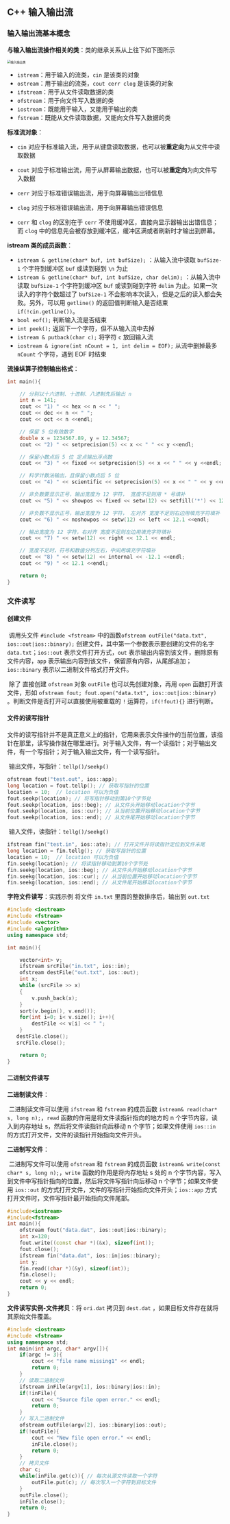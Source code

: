 ## C++ 输入输出流

### 输入输出流基本概念

**与输入输出流操作相关的类**：类的继承关系从上往下如下图所示

<img src="D:\01BasicLearning\TechnicalRoute\CppLearning\OOP_C++\part07\输入输出类.png" alt="输入输出类" style="zoom:50%;" />

* `istream`：用于输入的流类，`cin` 是该类的对象
* `ostream`：用于输出的流类，`cout cerr clog` 是该类的对象
* `ifstream`：用于从文件读取数据的类
* `ofstream`：用于向文件写入数据的类
* `iostream`：既能用于输入，又能用于输出的类
* `fstream`：既能从文件读取数据，又能向文件写入数据的类

**标准流对象**：

* `cin` 对应于标准输入流，用于从键盘读取数据，也可以被**重定向**为从文件中读取数据
* `cout` 对应于标准输出流，用于从屏幕输出数据，也可以被**重定向**为向文件写入数据
* `cerr` 对应于标准错误输出流，用于向屏幕输出出错信息

* `clog` 对应于标准错误输出流，用于向屏幕输出错误信息
* `cerr` 和 `clog` 的区别在于 `cerr` 不使用缓冲区，直接向显示器输出出错信息；而 `clog` 中的信息先会被存放到缓冲区，缓冲区满或者刷新时才输出到屏幕。

**istream 类的成员函数**：

* `istream & getline(char* buf, int bufSize);` ：从输入流中读取 `bufSize-1` 个字符到缓冲区 `buf` 或读到碰到 `\n` 为止
* `istream & getline(char* buf, int bufSize, char delim);` ：从输入流中读取 `bufSize-1` 个字符到缓冲区 `buf` 或读到碰到字符 `delim` 为止。如果一次读入的字符个数超过了 `bufSize-1` 不会影响本次读入，但是之后的读入都会失败。另外，可以用 `getline()` 的返回值判断输入是否结束 `if(!cin.getline())`。
* `bool eof();` 判断输入流是否结束
* `int peek();` 返回下一个字符，但不从输入流中去掉
* `istream & putback(char c);` 将字符 `c` 放回输入流
* `iostream & ignore(int nCount = 1, int delim = EOF);` 从流中删掉最多 `nCount` 个字符，遇到 EOF 时结束

**流操纵算子控制输出格式**：

```cpp
int main(){

    // 分别以十六进制、十进制、八进制先后输出 n
    int n = 141;
    cout << "1) " << hex << n << " ";
    cout << dec << n << " ";
    cout << oct << n <<endl;

    // 保留 5 位有效数字
    double x = 1234567.89, y = 12.34567;
    cout << "2) " << setprecision(5) << x << " " << y <<endl;

    // 保留小数点后 5 位 定点输出浮点数
    cout << "3) " << fixed << setprecision(5) << x << " " << y <<endl;

    // 科学计数法输出，且保留小数点后 5 位
    cout << "4) " << scientific << setprecision(5) << x << " " << y <<endl;

    // 非负数要显示正号，输出宽度为 12 字符， 宽度不足则用 * 号填补
    cout << "5) " << showpos << fixed << setw(12) << setfill('*') << 12.1 <<endl;

    // 非负数不显示正号，输出宽度为 12 字符， 左对齐 宽度不足则右边用填充字符填补
    cout << "6) " << noshowpos << setw(12) << left << 12.1 <<endl;

    // 输出宽度为 12 字符，右对齐 宽度不足则左边用填充字符填补
    cout << "7) " << setw(12) << right << 12.1 << endl;

    // 宽度不足时，符号和数值分列左右，中间用填充字符填补
    cout << "8) " << setw(12) << internal << -12.1 <<endl;
    cout << "9) " << 12.1 <<endl;

    return 0;
}
```

### 文件读写

#### 创建文件

​	调用头文件 `#include <fstream>`  中的函数`ofstream outFile("data.txt", ios::out|ios::binary);`  创建文件，其中第一个参数表示要创建的文件的名字 `data.txt`；`ios::out` 表示文件打开方式，`out` 表示输出内容到该文件，删除原有文件内容，`app` 表示输出内容到该文件，保留原有内容，从尾部追加；`ios::binary` 表示以二进制文件格式打开文件。

​	除了 直接创建  `ofstream`  对象 `outFile` 也可以先创建对象，再用 `open` 函数打开该文件，形如 `ofstream fout; fout.open("data.txt", ios::out|ios::binary)` 。判断文件是否打开可以直接使用被重载的 `!` 运算符，`if(!fout){}` 进行判断。

#### 文件的读写指针

​	文件的读写指针并不是真正意义上的指针，它用来表示文件操作的当前位置，该指针在那里，读写操作就在哪里进行。对于输入文件，有一个读指针；对于输出文件，有一个写指针；对于输入输出文件，有一个读写指针。

​	输出文件，写指针：`tellp()/seekp()`

```cpp
ofstream fout("test.out", ios::app); 
long location = fout.tellp(); // 获取写指针的位置
location = 10;  // location 可以为负值
fout.seekp(location); // 将写指针移动到第10个字节处
fout.seekp(location, ios::beg); // 从文件头开始移动location个字节
fout.seekp(location, ios::cur); // 从当前位置开始移动location个字节
fout.seekp(location, ios::end); // 从文件尾开始移动location个字节
```

​	输入文件，读指针：`tellg()/seekg()`

```cpp
ifstream fin("test.in", ios::ate); // 打开文件并将读指针定位到文件末尾 
long location = fin.tellg(); // 获取写指针的位置
location = 10;  // location 可以为负值
fin.seekg(location); // 将读指针移动到第10个字节处
fin.seekg(location, ios::beg); // 从文件头开始移动location个字节
fin.seekg(location, ios::cur); // 从当前位置开始移动location个字节
fin.seekg(location, ios::end); // 从文件尾开始移动location个字节
```

**字符文件读写**：实践示例 将文件 `in.txt` 里面的整数排序后，输出到 `out.txt`

```cpp
#include <iostream>
#include <fstream>
#include <vector>
#include <algorithm>
using namespace std;

int main(){

    vector<int> v;
    ifstream srcFile("in.txt", ios::in);
    ofstream destFile("out.txt", ios::out);
    int x;
    while (srcFile >> x)
    {
        v.push_back(x);
    }
    sort(v.begin(), v.end());
    for(int i=0; i< v.size(); i++){
        destFile << v[i] << " ";
    }
   destFile.close();
   srcFile.close();

    return 0;
}
```

#### 二进制文件读写

**二进制读文件**：

​	二进制读文件可以使用 `ifstream` 和 `fstream` 的成员函数 `istream& read(char* s, long n);`，`read` 函数的作用是将文件读指针指向的地方的 n 个字节内容，读入到内存地址 s，然后将文件读指针向后移动 n 个字节；如果文件使用 `ios::in` 的方式打开文件，文件的读指针开始指向文件开头。

**二进制写文件**：

​	二进制写文件可以使用 `ofstream` 和 `fstream` 的成员函数 `istream& write(const char* s, long n);`，`write` 函数的作用是将内存地址 s 处的 n 个字节内容，写入到文件中写指针指向的位置，然后将文件写指针向后移动 n 个字节；如果文件使用 `ios::out` 的方式打开文件，文件的写指针开始指向文件开头；`ios::app` 方式打开文件时，文件写指针最开始指向文件尾部。

```cpp
#include<iostream>
#include<fstream>
int main(){
    ofstream fout("data.dat", ios::out|ios::binary);
    int x=120;
    fout.write((const char *)(&x), sizeof(int));
    fout.close();
    ifstream fin("data.dat", ios::in|ios::binary);
    int y;
    fin.read((char *)(&y), sizeof(int));
    fin.close();
    cout << y << endl;
    return 0;
}
```

**文件读写实例-文件拷贝**：将 `ori.dat` 拷贝到 `dest.dat` ，如果目标文件存在就将其原始文件覆盖。

```cpp
#include <iostream>
#include <fstream>
using namespace std;
int main(int argc, char* argv[]){
	if(argc != 3){
        cout << "file name missing1" << endl;
        return 0;
    }
    // 读取二进制文件
    ifstream inFile(argv[1], ios::binary|ios::in);
    if(!inFile){
        cout << "Source file open error." << endl;
        return 0;
    }
	// 写入二进制文件
    ofstream outFile(argv[2], ios::binary|ios::out);
    if(!outFile){
        cout << "New file open error." << endl;
        inFile.close();
        return 0;
    }
    // 拷贝文件
    char c;
    while(inFile.get(c)){ // 每次从源文件读取一个字符
        outFile.put(c); // 每次写入一个字符到目标文件
    }
    outFile.close();
    inFile.close();
    return 0;
}
```


